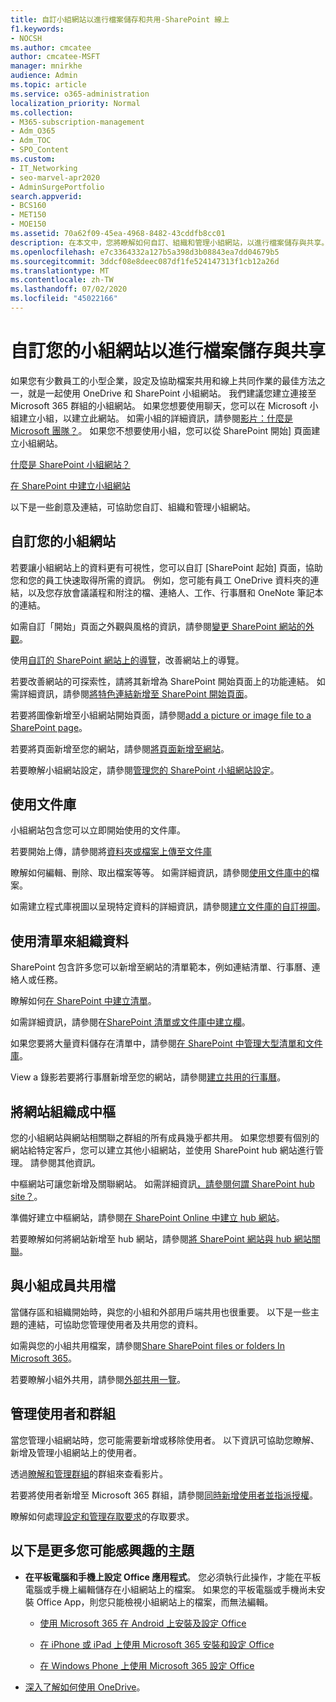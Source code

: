 ```yaml
---
title: 自訂小組網站以進行檔案儲存和共用-SharePoint 線上
f1.keywords:
- NOCSH
ms.author: cmcatee
author: cmcatee-MSFT
manager: mnirkhe
audience: Admin
ms.topic: article
ms.service: o365-administration
localization_priority: Normal
ms.collection:
- M365-subscription-management
- Adm_O365
- Adm_TOC
- SPO_Content
ms.custom:
- IT_Networking
- seo-marvel-apr2020
- AdminSurgePortfolio
search.appverid:
- BCS160
- MET150
- MOE150
ms.assetid: 70a62f09-45ea-4968-8482-43cddfb8cc01
description: 在本文中，您將瞭解如何自訂、組織和管理小組網站，以進行檔案儲存與共享。
ms.openlocfilehash: e7c3364332a127b5a398d3b08843ea7dd04679b5
ms.sourcegitcommit: 3ddcf08e8deec087df1fe524147313f1cb12a26d
ms.translationtype: MT
ms.contentlocale: zh-TW
ms.lasthandoff: 07/02/2020
ms.locfileid: "45022166"
---
```

# <a name="customize-your-team-site-for-file-storage-and-sharing"></a>自訂您的小組網站以進行檔案儲存與共享

如果您有少數員工的小型企業，設定及協助檔案共用和線上共同作業的最佳方法之一，就是一起使用 OneDrive 和 SharePoint 小組網站。 我們建議您建立連接至 Microsoft 365 群組的小組網站。 如果您想要使用聊天，您可以在 Microsoft 小組建立小組，以建立此網站。 如需小組的詳細資訊，請參閱[影片：什麼是 Microsoft 團隊？](https://support.microsoft.com/office/b98d533f-118e-4bae-bf44-3df2470c2b12)。 如果您不想要使用小組，您可以從 SharePoint 開始] 頁面建立小組網站。 
  
[什麼是 SharePoint 小組網站？](https://support.microsoft.com/office/75545757-36c3-46a7-beed-0aaa74f0401e)
  
[在 SharePoint 中建立小組網站](https://support.microsoft.com/office/ef10c1e7-15f3-42a3-98aa-b5972711777d)
  
以下是一些創意及連結，可協助您自訂、組織和管理小組網站。 
  
 
## <a name="customize-your-team-site"></a>自訂您的小組網站

若要讓小組網站上的資料更有可視性，您可以自訂 [SharePoint 起始] 頁面，協助您和您的員工快速取得所需的資訊。 例如，您可能有員工 OneDrive 資料夾的連結，以及您存放會議議程和附注的檔、連絡人、工作、行事曆和 OneNote 筆記本的連結。
  
如需自訂「開始」頁面之外觀與風格的資訊，請參閱[變更 SharePoint 網站的外觀](https://support.microsoft.com/office/06bbadc3-6b04-4a60-9d14-894f6a170818)。
  
使用[自訂的 SharePoint 網站上的導覽](https://support.microsoft.com/office/3cd61ae7-a9ed-4e1e-bf6d-4655f0bf25ca)，改善網站上的導覽。
  
若要改善網站的可探索性，請將其新增為 SharePoint 開始頁面上的功能連結。 如需詳細資訊，請參閱[將特色連結新增至 SharePoint 開始頁面](/sharepoint/change-links-list-on-sharepoint-home-page)。
  
若要將圖像新增至小組網站開始頁面，請參閱[add a picture or image file to a SharePoint page](https://support.microsoft.com/office/4a9b0e98-c89a-4a41-8adb-b7750dccca16)。
  
若要將頁面新增至您的網站，請參閱[將頁面新增至網站](https://support.microsoft.com/office/b3d46deb-27a6-4b1e-87b8-df851e503dec)。
  
若要瞭解小組網站設定，請參閱[管理您的 SharePoint 小組網站設定](https://support.microsoft.com/office/8376034D-D0C7-446E-9178-6AB51C58DF42)。
  
## <a name="work-with-document-libraries"></a>使用文件庫

小組網站包含您可以立即開始使用的文件庫。 

若要開始上傳，請參閱將[資料夾或檔案上傳至文件庫](https://support.microsoft.com/office/eb18fcba-c953-4d45-8d90-8da66edeacdb)
   
瞭解如何編輯、刪除、取出檔案等等。 如需詳細資訊，請參閱[使用文件庫中的](https://support.microsoft.com/office/a9d89171-1673-4892-9dd2-1ca52037dea2)檔案。
  
如需建立程式庫視圖以呈現特定資料的詳細資訊，請參閱[建立文件庫的自訂視圖](https://support.microsoft.com/office/8f6b08e0-a9a0-4232-9b9b-b374a2ad3da7)。
  
## <a name="work-with-lists-to-organize-data"></a>使用清單來組織資料

SharePoint 包含許多您可以新增至網站的清單範本，例如連結清單、行事曆、連絡人或任務。 
  
瞭解如何[在 SharePoint 中建立清單](https://support.microsoft.com/office/0D397414-D95F-41EB-ADDD-5E6EFF41B083#ID0EAAGAAA=Online)。
  
如需詳細資訊，請參閱在[SharePoint 清單或文件庫中建立欄](https://support.microsoft.com/office/2b0361ae-1bd3-41a3-8329-269e5f81cfa2)。
  
如果您要將大量資料儲存在清單中，請參閱[在 SharePoint 中管理大型清單和文件庫](https://support.microsoft.com/office/B8588DAE-9387-48C2-9248-C24122F07C59)。
  
View a 錄影若要將行事曆新增至您的網站，請參閱[建立共用的行事曆](https://support.microsoft.com/office/61b96006-70e2-4535-a34f-ee4fc772f798)。

## <a name="organize-sites-into-hubs"></a>將網站組織成中樞

您的小組網站與網站相關聯之群組的所有成員幾乎都共用。 如果您想要有個別的網站給特定客戶，您可以建立其他小組網站，並使用 SharePoint hub 網站進行管理。 請參閱其他資訊。 
  
中樞網站可讓您新增及關聯網站。 如需詳細資訊[，請參閱何謂 SharePoint hub site？](https://support.microsoft.com/office/fe26ae84-14b7-45b6-a6d1-948b3966427f)。
  
準備好建立中樞網站，請參閱[在 SharePoint Online 中建立 hub 網站](/sharepoint/create-hub-site)。
  
若要瞭解如何將網站新增至 hub 網站，請參閱[將 SharePoint 網站與 hub 網站關聯](https://support.microsoft.com/office/ae0009fd-af04-4d3d-917d-88edb43efc05)。
  
## <a name="sharing-files-with-the-team"></a>與小組成員共用檔

當儲存區和組織開始時，與您的小組和外部用戶端共用也很重要。 以下是一些主題的連結，可協助您管理使用者及共用您的資料。 
  
如需與您的小組共用檔案，請參閱[Share SharePoint files or folders In Microsoft 365](https://support.microsoft.com/office/1fe37332-0f9a-4719-970e-d2578da4941c)。
  
若要瞭解小組外共用，請參閱[外部共用一覽](/sharepoint/external-sharing-overview)。
  
## <a name="managing-users-and-groups"></a>管理使用者和群組

當您管理小組網站時，您可能需要新增或移除使用者。 以下資訊可協助您瞭解、新增及管理小組網站上的使用者。 
  
透過[瞭解和管理群組](https://support.microsoft.com/office/9c1037b7-de0b-41cd-b8f0-79a95aac854d)的群組來查看影片。 
  
若要將使用者新增至 Microsoft 365 群組，請參閱[同時新增使用者並指派授權](../add-users/add-users.md)。
  
瞭解如何處理[設定和管理存取要求](https://support.microsoft.com/office/94B26E0B-2822-49D4-929A-8455698654B3)的存取要求。
  
## <a name="here-are-more-topics-you-might-be-interested-in"></a>以下是更多您可能感興趣的主題

- **在平板電腦和手機上設定 Office 應用程式**。 您必須執行此操作，才能在平板電腦或手機上編輯儲存在小組網站上的檔案。 如果您的平板電腦或手機尚未安裝 Office App，則您只能檢視小組網站上的檔案，而無法編輯。 
    
  - [使用 Microsoft 365 在 Android 上安裝及設定 Office](https://support.microsoft.com/office/cafe9d6f-8b0c-4b03-b20a-12438a82a22d)
    
  - [在 iPhone 或 iPad 上使用 Microsoft 365 安裝和設定 Office](https://support.microsoft.com/office/9df6d10c-7281-4671-8666-6ca8e339b628)
    
  - [在 Windows Phone 上使用 Microsoft 365 設定 Office](https://support.microsoft.com/office/2b7c1b51-a717-45d6-90c9-ee1c1c5ee0b7)
    
- [深入了解如何使用 OneDrive](https://go.microsoft.com/fwlink/?LinkID=511458)。
    



